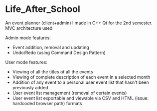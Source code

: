 # Life_After_School
An event planner (client+admin) I made in C++ Qt for the 2nd semester.
MVC architecture used

Admin mode features:
  
  - Event addition, removal and updating
  - Undo/Redo (using Command Design Pattern)

User mode features:

  - Viewing of all the titles of all the events
  - Viewing of complete description of each event in a selected month
  - Addition of any event to a personal user event list that hasn't been previously added
  - User event list management (removal of certain events)
  - User event list exportable and viewable via CSV and HTML (issue: hardcoded browser path) formats
